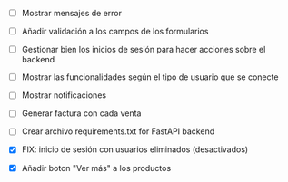- [ ] Mostrar mensajes de error
- [ ] Añadir validación a los campos de los formularios
- [ ] Gestionar bien los inicios de sesión para hacer acciones sobre el backend
- [ ] Mostrar las funcionalidades según el tipo de usuario que se conecte
- [ ] Mostrar notificaciones
- [ ] Generar factura con cada venta
- [ ] Crear archivo requirements.txt for FastAPI backend

- [x] FIX: inicio de sesión con usuarios eliminados (desactivados) 
- [x] Añadir boton "Ver más" a los productos
